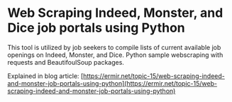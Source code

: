 # Web Scraping Indeed, Monster, and Dice job portals using Python

This tool is utilized by job seekers to compile lists of current available job openings on Indeed, Monster, and Dice.
Python sample webscraping with requests and BeautifoulSoup packages.

Explained in blog article: [https://ermir.net/topic-15/web-scraping-indeed-and-monster-job-portals-using-python](https://ermir.net/topic-15/web-scraping-indeed-and-monster-job-portals-using-python)
